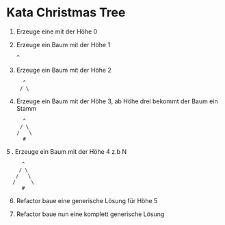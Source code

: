 # Kata Christmas Tree

1. Erzeuge eine mit der Höhe 0
2. Erzeuge ein Baum mit der Höhe 1 
    
       ^
     
3. Erzeuge ein Baum mit der Höhe 2
         
         ^
        / \ 
4. Erzeuge ein Baum mit der Höhe 3, ab Höhe drei bekommt der Baum ein Stamm
  
         ^
        / \
       /   \
         #
5 . Erzeuge ein Baum mit der Höhe 4 z.b N
   
         ^
        / \
       /   \
      /     \
         #
 6. Refactor baue eine generische Lösung für Höhe 5
 
 7. Refactor baue nun eine komplett generische Lösung